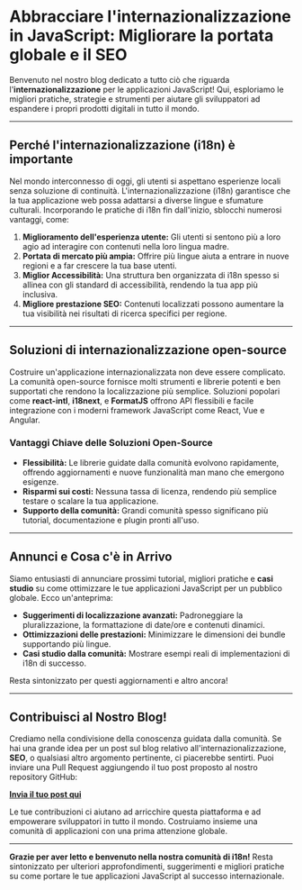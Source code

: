 # Abbracciare l'internazionalizzazione in JavaScript: Migliorare la portata globale e il SEO

Benvenuto nel nostro blog dedicato a tutto ciò che riguarda l'**internazionalizzazione** per le applicazioni JavaScript! Qui, esploriamo le migliori pratiche, strategie e strumenti per aiutare gli sviluppatori ad espandere i propri prodotti digitali in tutto il mondo.

---

## Perché l'internazionalizzazione (i18n) è importante

Nel mondo interconnesso di oggi, gli utenti si aspettano esperienze locali senza soluzione di continuità. L'internazionalizzazione (i18n) garantisce che la tua applicazione web possa adattarsi a diverse lingue e sfumature culturali. Incorporando le pratiche di i18n fin dall'inizio, sblocchi numerosi vantaggi, come:

1. **Miglioramento dell'esperienza utente:** Gli utenti si sentono più a loro agio ad interagire con contenuti nella loro lingua madre.
2. **Portata di mercato più ampia:** Offrire più lingue aiuta a entrare in nuove regioni e a far crescere la tua base utenti.
3. **Miglior Accessibilità:** Una struttura ben organizzata di i18n spesso si allinea con gli standard di accessibilità, rendendo la tua app più inclusiva.
4. **Migliore prestazione SEO:** Contenuti localizzati possono aumentare la tua visibilità nei risultati di ricerca specifici per regione.

---

## Soluzioni di internazionalizzazione open-source

Costruire un'applicazione internazionalizzata non deve essere complicato. La comunità open-source fornisce molti strumenti e librerie potenti e ben supportati che rendono la localizzazione più semplice. Soluzioni popolari come **react-intl**, **i18next**, e **FormatJS** offrono API flessibili e facile integrazione con i moderni framework JavaScript come React, Vue e Angular.

### Vantaggi Chiave delle Soluzioni Open-Source

- **Flessibilità:** Le librerie guidate dalla comunità evolvono rapidamente, offrendo aggiornamenti e nuove funzionalità man mano che emergono esigenze.
- **Risparmi sui costi:** Nessuna tassa di licenza, rendendo più semplice testare o scalare la tua applicazione.
- **Supporto della comunità:** Grandi comunità spesso significano più tutorial, documentazione e plugin pronti all'uso.

---

## Annunci e Cosa c'è in Arrivo

Siamo entusiasti di annunciare prossimi tutorial, migliori pratiche e **casi studio** su come ottimizzare le tue applicazioni JavaScript per un pubblico globale. Ecco un'anteprima:

- **Suggerimenti di localizzazione avanzati:** Padroneggiare la pluralizzazione, la formattazione di date/ore e contenuti dinamici.
- **Ottimizzazioni delle prestazioni:** Minimizzare le dimensioni dei bundle supportando più lingue.
- **Casi studio dalla comunità:** Mostrare esempi reali di implementazioni di i18n di successo.

Resta sintonizzato per questi aggiornamenti e altro ancora!

---

## Contribuisci al Nostro Blog!

Crediamo nella condivisione della conoscenza guidata dalla comunità. Se hai una grande idea per un post sul blog relativo all'internazionalizzazione, **SEO**, o qualsiasi altro argomento pertinente, ci piacerebbe sentirti. Puoi inviare una Pull Request aggiungendo il tuo post proposto al nostro repository GitHub:

[**Invia il tuo post qui**](https://github.com/aymericzip/intlayer/blob/main/blog)

Le tue contribuzioni ci aiutano ad arricchire questa piattaforma e ad empowerare sviluppatori in tutto il mondo. Costruiamo insieme una comunità di applicazioni con una prima attenzione globale.

---

**Grazie per aver letto e benvenuto nella nostra comunità di i18n!** Resta sintonizzato per ulteriori approfondimenti, suggerimenti e migliori pratiche su come portare le tue applicazioni JavaScript al successo internazionale.
